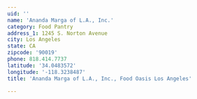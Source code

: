 ```yaml
---
uid: ''
name: 'Ananda Marga of L.A., Inc.'
category: Food Pantry
address_1: 1245 S. Norton Avenue
city: Los Angeles
state: CA
zipcode: '90019'
phone: 818.414.7737
latitude: '34.0483572'
longitude: '-118.3238487'
title: 'Ananda Marga of L.A., Inc., Food Oasis Los Angeles'

---
```

